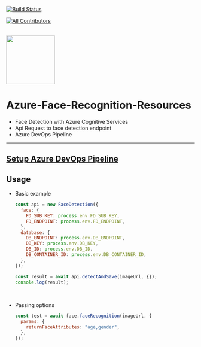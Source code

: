 [![Build Status](https://dev.azure.com/AzureResourcesLab/AzureResources/_apis/build/status/cyber-netics.Azure-Face-Recognition-Resources?branchName=main)]()

[![All Contributors](https://img.shields.io/badge/all_contributors-welcome-orange.svg?style=shield)](#contributors)

<br/>

<img src="https://azure.microsoft.com/svghandler/cognitive-services/?width=600&height=315" width="130"/>

# Azure-Face-Recognition-Resources

- Face Detection with Azure Cognitive Services
- Api Request to face detection endpoint
- Azure DevOps Pipeline

---

## [Setup Azure DevOps Pipeline ](https://github.com/cyber-netics/Azure-Face-Recognition-Resources/blob/main/.assets/devops/devops.md#setup-azure-devops-pipeline)

## Usage

- Basic example

  ```js
  const api = new FaceDetection({
    face: {
      FD_SUB_KEY: process.env.FD_SUB_KEY,
      FD_ENDPOINT: process.env.FD_ENDPOINT,
    },
    database: {
      DB_ENDPOINT: process.env.DB_ENDPOINT,
      DB_KEY: process.env.DB_KEY,
      DB_ID: process.env.DB_ID,
      DB_CONTAINER_ID: process.env.DB_CONTAINER_ID,
    },
  });

  const result = await api.detectAndSave(imageUrl, {});
  console.log(result);
  ```

<br/>

- Passing options
  ```js
  const test = await face.faceRecognition(imageUrl, {
    params: {
      returnFaceAttributes: "age,gender",
    },
  });
  ```
